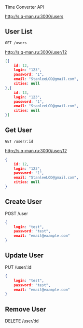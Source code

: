 Time Converter API

http://s.q-man.ru:3000/users

## User List

```bash 
GET /users
```

http://s.q-man.ru:3000/user/12

```json
[{
	id: 12,
	login: "123",
	password: "1",
	email: "StanleeLOD@gmail.com",
	cities: null
},{
	id: 13,
	login: "123",
	password: "1",
	email: "StanleeLOD@gmail.com",
	cities: null
}]
```

## Get User

```bash
GET /user/:id
```

http://s.q-man.ru:3000/user/12

```json
{
	id: 12,
	login: "123",
	password: "1",
	email: "StanleeLOD@gmail.com",
	cities: null
}
```

## Create User

POST /user

```json
{
	login: "test",
	password: "test",
	email: "email@example.com"
}
```

## Update User

PUT /user/:id

```json
{
	login: "test",
	password: "test",
	email: "email@example.com"
}
```

## Remove User

DELETE /user/:id
